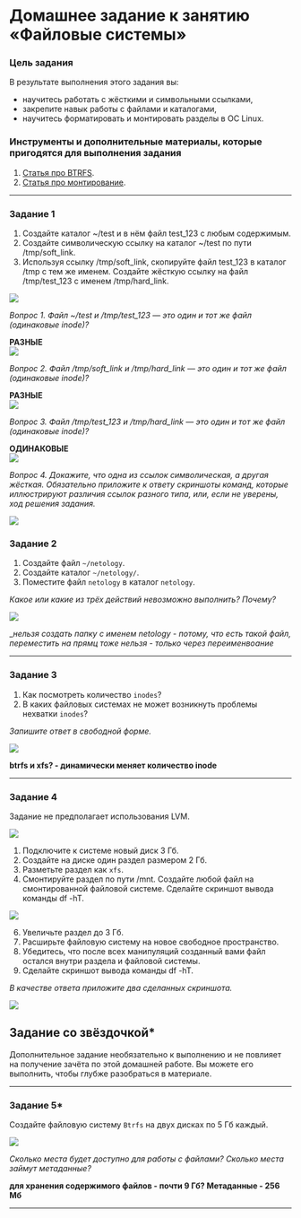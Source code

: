 # Домашнее задание к занятию «Файловые системы»


### Цель задания

В результате выполнения этого задания вы:

* научитесь работать с жёсткими и символьными ссылками,
* закрепите навык работы с файлами и каталогами,
* научитесь форматировать и монтировать разделы в ОС Linux.


### Инструменты и дополнительные материалы, которые пригодятся для выполнения задания

1. [Cтатья про BTRFS](https://habr.com/ru/company/veeam/blog/458250/).
2. [Статья про монтирование](http://xgu.ru/wiki/%D0%9C%D0%BE%D0%BD%D1%82%D0%B8%D1%80%D0%BE%D0%B2%D0%B0%D0%BD%D0%B8%D0%B5).


---

### Задание 1

1. Создайте каталог ~/test и в нём файл test_123 с любым содержимым.
2. Создайте символическую ссылку на каталог ~/test по пути /tmp/soft_link.
3. Используя ссылку /tmp/soft_link, скопируйте файл test_123 в каталог /tmp с тем же именем. Создайте жёсткую ссылку на файл /tmp/test_123 с именем /tmp/hard_link.

![](https://github.com/vakhtanov/netology_devops_zero_DZ/blob/main/slinb/DZ5/1rezult.PNG)

*Вопрос 1. Файл ~/test и /tmp/test_123 — это один и тот же файл (одинаковые inode)?*

__РАЗНЫЕ__\
![](https://github.com/vakhtanov/netology_devops_zero_DZ/blob/main/slinb/DZ5/2pic.PNG)

*Вопрос 2. Файл /tmp/soft_link и /tmp/hard_link — это один и тот же файл (одинаковые inode)?*

__РАЗНЫЕ__\
![](https://github.com/vakhtanov/netology_devops_zero_DZ/blob/main/slinb/DZ5/3pic.PNG)

*Вопрос 3. Файл /tmp/test_123 и /tmp/hard_link — это один и тот же файл (одинаковые inode)?*

__ОДИНАКОВЫЕ__\
![](https://github.com/vakhtanov/netology_devops_zero_DZ/blob/main/slinb/DZ5/4pic.PNG)

*Вопрос 4. Докажите, что одна из ссылок символическая, а другая жёсткая. Обязательно приложите к ответу скриншоты команд, которые иллюстрируют различия ссылок разного типа, или, если не уверены, ход решения задания.*

![](https://github.com/vakhtanov/netology_devops_zero_DZ/blob/main/slinb/DZ5/5pic.PNG)

### Задание 2

1. Создайте файл `~/netology`.
2. Создайте каталог `~/netology/`.
3. Поместите файл `netology` в каталог `netology`.

*Какое или какие из трёх действий невозможно выполнить? Почему?*

![](https://github.com/vakhtanov/netology_devops_zero_DZ/blob/main/slinb/DZ5/6neto1.PNG)

__нельзя создать папку с именем netology - потому, что есть такой файл, переместить на прямц тоже нельзя - только через переименвоание_

---

### Задание 3

1. Как посмотреть количество `inodes`?
2. В каких файловых системах не может возникнуть проблемы нехватки `inodes`?

*Запишите ответ в свободной форме.*

![](https://github.com/vakhtanov/netology_devops_zero_DZ/blob/main/slinb/DZ5/3zd3.PNG)

__btrfs и xfs? - динамически меняет количество inode__ 

---

### Задание 4

Задание не предполагает использования LVM.

![](https://github.com/vakhtanov/netology_devops_zero_DZ/blob/main/slinb/DZ5/8zd4.PNG)

1. Подключите к системе новый диск 3 Гб.
2. Создайте на диске один раздел размером 2 Гб.
3. Разметьте раздел как `xfs`.
4. Смонтируйте раздел по пути /mnt. Создайте любой файл на смонтированной файловой системе. Сделайте скриншот вывода команды df -hT.

![](https://github.com/vakhtanov/netology_devops_zero_DZ/blob/main/slinb/DZ5/9zd4.PNG)

6. Увеличьте раздел до 3 Гб.
7. Расширьте файловую систему на новое свободное пространство.
8. Убедитесь, что после всех манипуляций созданный вами файл остался внутри раздела и файловой системы.
9. Сделайте скриншот вывода команды df -hT.

*В качестве ответа приложите два сделанных скриншота.*

![](https://github.com/vakhtanov/netology_devops_zero_DZ/blob/main/slinb/DZ5/10zd4.PNG)

## Задание со звёздочкой*
Дополнительное задание необязательно к выполнению и не повлияет на получение зачёта по этой домашней работе. Вы можете его выполнить, чтобы глубже разобраться в материале.

---

### Задание 5*

Создайте файловую систему `Btrfs` на двух дисках по 5 Гб каждый.

![](https://github.com/vakhtanov/netology_devops_zero_DZ/blob/main/slinb/DZ5/11dz5.PNG)

*Сколько места будет доступно для работы с файлами? Сколько места займут метаданные?*

__для хранения содержимого файлов - почти 9 Гб? Метаданные - 256 Мб__

----
